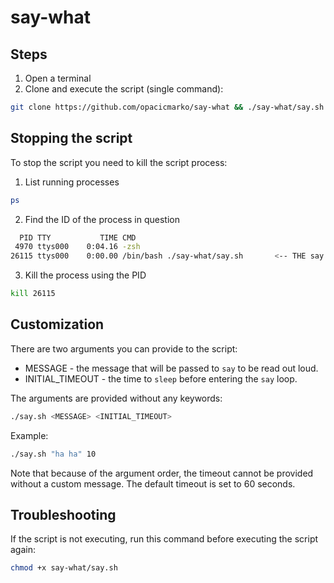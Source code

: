# say-what

## Steps
1. Open a terminal
2. Clone and execute the script (single command): 
```bash
git clone https://github.com/opacicmarko/say-what && ./say-what/say.sh
```

## Stopping the script
To stop the script you need to kill the script process:
1. List running processes
```bash
ps
```
2. Find the ID of the process in question
```bash
  PID TTY           TIME CMD
 4970 ttys000    0:04.16 -zsh
26115 ttys000    0:00.00 /bin/bash ./say-what/say.sh       <-- THE say.sh process
```
3. Kill the process using the PID
```bash
kill 26115
```

## Customization
There are two arguments you can provide to the script:
- MESSAGE - the message that will be passed to `say` to be read out loud.
- INITIAL_TIMEOUT - the time to `sleep` before entering the `say` loop.

The arguments are provided without any keywords:
```bash
./say.sh <MESSAGE> <INITIAL_TIMEOUT>
```
Example:
```bash
./say.sh "ha ha" 10
```
Note that because of the argument order, the timeout cannot be provided without a custom message. The default timeout is set to 60 seconds.

## Troubleshooting
If the script is not executing, run this command before executing the script again:
```bash
chmod +x say-what/say.sh
```
